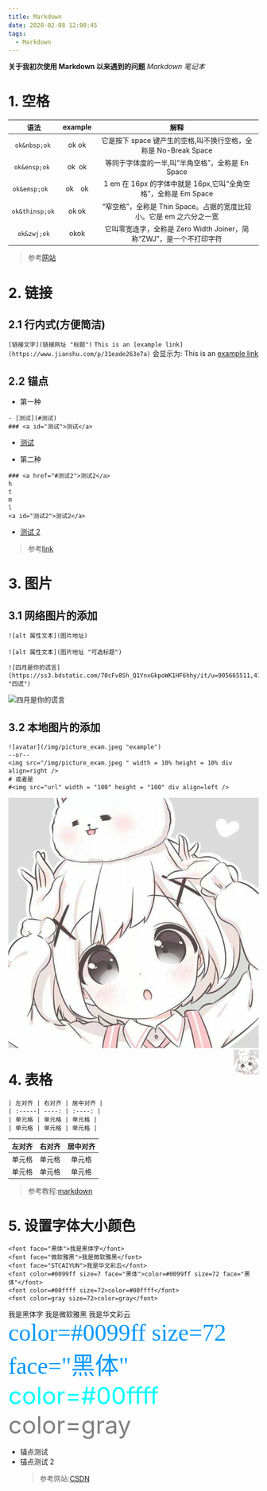 ```yaml
---
title: Markdown
date: 2020-02-08 12:00:45
tags:
  - Markdown
---
```


**关于我初次使用 Markdown 以来遇到的问题**
_Markdown 笔记本_

<!-- more -->

# 1. 空格

|          语法          |   example    |                                解释                                 |
| :--------------------: | :----------: | :-----------------------------------------------------------------: |
|   `ok&nbsp;ok`&nbsp;   |  ok&nbsp;ok  |   它是按下 space 键产生的空格,叫不换行空格，全称是 No-Break Space   |
|   `ok&ensp;ok`&ensp;   |  ok&ensp;ok  |          等同于字体度的一半,叫“半角空格”，全称是 En Space           |
|   `ok&emsp;ok`&emsp;   |  ok&emsp;ok  |   1 em 在 16px 的字体中就是 16px,它叫“全角空格”，全称是 Em Space    |
| `ok&thinsp;ok`&thinsp; | ok&thinsp;ok | “窄空格”，全称是 Thin Space。占据的宽度比较小。它是 em 之六分之一宽 |
|    `ok&zwj;ok`&zwj;    |  ok&zwj;ok   | 它叫零宽连字，全称是 Zero Width Joiner，简称“ZWJ”，是一个不打印字符 |

> 参考[网站](https://www.jianshu.com/p/31eade263e7a "简书")

# 2. 链接

## 2.1 行内式(方便简洁)

`[链接文字](链接网址 "标题")`
`This is an [example link](https://www.jianshu.com/p/31eade263e7a)`
会显示为:&nbsp;This is an [example link](https://www.jianshu.com/p/31eade263e7a)

## 2.2 锚点

- 第一种

```
- [测试](#测试)
### <a id="测试">测试</a>
```

- [测试](#测试)

* 第二种

```
### <a href="#测试2">测试2</a>
h
t
m
l
<a id="测试2">测试2</a>
```

- <a href="#测试2">测试 2</a>

> 参考[link](https://blog.csdn.net/wangzhibo666/article/details/88731227 "CSDN")

# 3. 图片

## 3.1 网络图片的添加

```
![alt 属性文本](图片地址)

![alt 属性文本](图片地址 "可选标题")
```

```
![四月是你的谎言](https://ss3.bdstatic.com/70cFv8Sh_Q1YnxGkpoWK1HF6hhy/it/u=905665511,4125694826&fm=26&gp=0.jpg "四谎")
```

![四月是你的谎言](https://ss3.bdstatic.com/70cFv8Sh_Q1YnxGkpoWK1HF6hhy/it/u=905665511,4125694826&fm=26&gp=0.jpg "四谎")

## 3.2 本地图片的添加

```
![avatar](/img/picture_exam.jpeg "example")
--or--
<img src="/img/picture_exam.jpeg " width = 10% height = 10% div align=right />
# 或者是
#<img src="url" width = "100" height = "100" div align=left />
```

![avatar](/img/picture_exam.jpeg "example")
<img src="/img/picture_exam.jpeg " width = 10% height = 10% div align=right />

# 4. 表格

```
| 左对齐 | 右对齐 | 居中对齐 |
| :-----| ----: | :----: |
| 单元格 | 单元格 | 单元格 |
| 单元格 | 单元格 | 单元格 |
```

| 左对齐 | 右对齐 | 居中对齐 |
| :----- | -----: | :------: |
| 单元格 | 单元格 |  单元格  |
| 单元格 | 单元格 |  单元格  |

> 参考教程:[markdown](https://www.runoob.com/markdown/md-tutorial.html)

# 5. 设置字体大小颜色

```
<font face="黑体">我是黑体字</font>
<font face="微软雅黑">我是微软雅黑</font>
<font face="STCAIYUN">我是华文彩云</font>
<font color=#0099ff size=7 face="黑体">color=#0099ff size=72 face="黑体"</font>
<font color=#00ffff size=72>color=#00ffff</font>
<font color=gray size=72>color=gray</font>
```

<font face="黑体">我是黑体字</font>
<font face="微软雅黑">我是微软雅黑</font>
<font face="STCAIYUN">我是华文彩云</font>
<font color=#0099ff size=7 face="黑体">color=#0099ff size=72 face="黑体"</font>
<font color=#00ffff size=72>color=#00ffff</font>
<font color=gray size=72>color=gray</font>

- <a id="测试">锚点测试</a>
- <a id="测试2">锚点测试 2</a>
  > 参考网站:[CSDN](https://blog.csdn.net/weixin_37998647/article/details/79428290 "CSDN")
